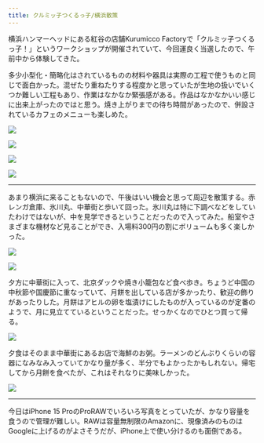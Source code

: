 ```yaml
---
title: クルミッ子つくるっ子/横浜散策
---
```


横浜ハンマーヘッドにある紅谷の店舗Kurumicco Factoryで「クルミッ子つくるっ子！」というワークショップが開催されていて、今回運良く当選したので、午前中から体験してきた。

多少小型化・簡略化はされているものの材料や器具は実際の工程で使うものと同じで面白かった。混ぜたり重ねたりする程度かと思っていたが生地の扱いでいくつか難しい工程もあり、作業はなかなか緊張感がある。作品はなかなかいい感じに出来上がったのではと思う。焼き上がりまでの待ち時間があったので、併設されているカフェのメニューも楽しめた。

![](https://photos.old.apkas.net/medium/202309/20230930-112859.webp)

![](https://photos.old.apkas.net/medium/202309/20230930-113510.webp)

![](https://photos.old.apkas.net/medium/202309/20230930-124324.webp)

![](https://photos.old.apkas.net/medium/202309/20230930-124627.webp)

---

あまり横浜に来ることもないので、午後はいい機会と思って周辺を散策する。赤レンガ倉庫、氷川丸、中華街と歩いて回った。氷川丸は特に下調べなどをしていたわけではないが、中を見学できるということだったので入ってみた。船室やさまざまな機材など見ることができ、入場料300円の割にボリュームも多く楽しかった。

![](https://photos.old.apkas.net/medium/202309/20230930-141137.webp)

![](https://photos.old.apkas.net/medium/202309/20230930-142409.webp)

夕方に中華街に入って、北京ダックや焼き小籠包など食べ歩き。ちょうど中国の中秋節や国慶節に重なっていて、月餅を出している店が多かったり、歓迎の飾りがあったりした。月餅はアヒルの卵を塩漬けにしたものが入っているのが定番のようで、月に見立てているということだった。せっかくなのでひとつ買って帰る。

![](https://photos.old.apkas.net/medium/202309/20230930-154238.webp)

夕食はそのまま中華街にあるお店で海鮮のお粥。ラーメンのどんぶりくらいの容器になみなみ入っていてかなり量が多く、半分でもよかったかもしれない。帰宅してから月餅を食べたが、これはそれなりに美味しかった。

![](https://photos.old.apkas.net/medium/202309/20230930-172745.webp)

---

今日はiPhone 15 ProのProRAWでいろいろ写真をとっていたが、かなり容量を食うので管理が難しい。RAWは容量無制限のAmazonに、現像済みのものはGoogleに上げるのがよさそうだが、iPhone上で使い分けるのも面倒である。
